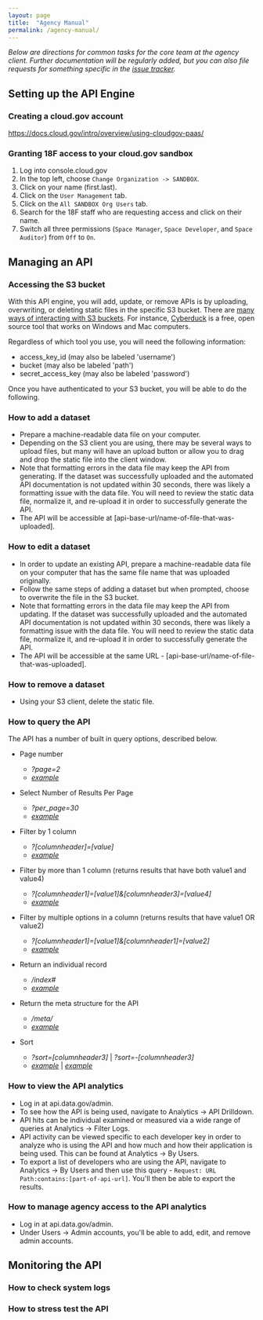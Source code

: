 ```yaml
---
layout: page
title:  "Agency Manual"
permalink: /agency-manual/
---
```


_Below are directions for common tasks for the core team at the agency client.  Further documentation will be regularly added, but you can also file requests for something specific in the [issue tracker](https://github.com/18F/api-program/issues)._   
  
## Setting up the API Engine

### Creating a cloud.gov account

https://docs.cloud.gov/intro/overview/using-cloudgov-paas/

### Granting 18F access to your cloud.gov sandbox 

1. Log into console.cloud.gov
2. In the top left, choose `Change Organization -> SANDBOX`.  
3. Click on your name (first.last). 
4. Click on the `User Management` tab.  
5. Click on the `All SANDBOX Org Users` tab.  
6. Search for the 18F staff who are requesting access and click on their name.  
7. Switch all three permissions (`Space Manager`, `Space Developer`, and `Space Auditor`) from `Off` to `On`.  

## Managing an API 

### Accessing the S3 bucket 

With this API engine, you will add, update, or remove APIs is by uploading, overwriting, or deleting static files in the specific S3 bucket.  There are [many ways of interacting with S3 buckets](https://www.google.com/webhp?sourceid=chrome-instant&ion=1&espv=2&ie=UTF-8#q=how%20to%20access%20s3%20bucket). For instance, [Cyberduck](https://cyberduck.io/?l=en) is a free, open source tool that works on Windows and Mac computers.  

Regardless of which tool you use, you will need the following information:  

* access_key_id (may also be labeled 'username')
* bucket (may also be labeled 'path')
* secret_access_key (may also be labeled 'password')

Once you have authenticated to your S3 bucket, you will be able to do the following.  

### How to add a dataset 

* Prepare a machine-readable data file on your computer. 
* Depending on the S3 client you are using, there may be several ways to upload files, but many will have an upload button or allow you to drag and drop the static file into the client window.  
* Note that formatting errors in the data file may keep the API from generating.  If the dataset was successfully uploaded and the automated API documentation is not updated within 30 seconds, there was likely a formatting issue with the data file.  You will need to review the static data file, normalize it, and re-upload it in order to successfully generate the API. 
* The API will be accessible at [api-base-url/name-of-file-that-was-uploaded].  

### How to edit a dataset 

* In order to update an existing API, prepare a machine-readable data file on your computer that has the same file name that was uploaded originally. 
* Follow the same steps of adding a dataset but when prompted, choose to overwrite the file in the S3 bucket.  
* Note that formatting errors in the data file may keep the API from updating.  If the dataset was successfully uploaded and the automated API documentation is not updated within 30 seconds, there was likely a formatting issue with the data file.  You will need to review the static data file, normalize it, and re-upload it in order to successfully generate the API. 
* The API will be accessible at the same URL - [api-base-url/name-of-file-that-was-uploaded].  


### How to remove a dataset

* Using your S3 client, delete the static file.  

### How to query the API 

The API has a number of built in query options, described below.  

* Page number  
  
  * _?page=2_  
  * _[example](https://gb-autoapi.apps.cloud.gov/capitals?page=2)_  
  
* Select Number of Results Per Page  
  
  * _?per_page=30_  
  * _[example](https://gb-autoapi.apps.cloud.gov/capitals?per_page=30)_  
  
* Filter by 1 column  
  
  * _?[columnheader]=[value]_  
  * _[example](https://gb-autoapi.apps.cloud.gov/capitals?abbrev=ak)_  
  
* Filter by more than 1 column  (returns results that have both value1 and value4)  
  
  * _?[columnheader1]=[value1]&[columnheader3]=[value4]_  
  * _[example](https://gb-autoapi.apps.cloud.gov/capitals?abbrev=ak&capital=Juneau)_  

* Filter by multiple options in a column  (returns results that have value1 OR value2)  
  
  * _?[columnheader1]=[value1]&[columnheader1]=[value2]_  
  * _[example](https://gb-autoapi.apps.cloud.gov/capitals?abbrev=ak&abbrev=az)_  
  
* Return an individual record  
  
  * _/index#_  
  * _[example](https://gb-autoapi.apps.cloud.gov/capitals/3)_  
  
* Return the meta structure for the API  
  
  * _/meta/_  
  * _[example](https://gb-autoapi.apps.cloud.gov/capitals/meta)_  
  
* Sort   
  
  * _?sort=[columnheader3]_ | _?sort=-[columnheader3]_  
  * _[example](https://gb-autoapi.apps.cloud.gov/capitals?sort=abbrev)_ | _[example](https://gb-autoapi.apps.cloud.gov/capitals?sort=-abbrev)_  




### How to view the API analytics 

* Log in at api.data.gov/admin.  
* To see how the API is being used, navigate to Analytics -> API Drilldown.  
* API hits can be individual examined or measured via a wide range of queries at Analytics -> Filter Logs.  
* API activity can be viewed specific to each developer key in order to analyze who is using the API and how much and how their application is being used.  This can be found at Analytics -> By Users.  
* To export a list of developers who are using the API, navigate to Analytics -> By Users and then use this query - `Request: URL Path:contains:[part-of-api-url]`.  You'll then be able to export the results.  

### How to manage agency access to the API analytics

* Log in at api.data.gov/admin.  
* Under Users -> Admin accounts, you'll be able to add, edit, and remove admin accounts.  


## Monitoring the API  


### How to check system logs


### How to stress test the API 


